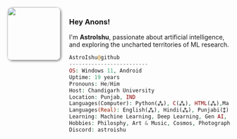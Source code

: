 <img align="left" src="https://github.com/AstroIshu/MyAssets/blob/aababf014f607cf78aec9c58570dbfbdc1f8b89d/catandme.jpg?raw=true" width="120" style="border-radius: 10px; box-shadow: 2px 2px 5px gray; margin-right: 20px; float: left;">

### Hey Anons!
I'm **AstroIshu**, passionate about artificial intelligence, and exploring the uncharted territories of ML research.
<br>

```php
AstroIshu@github
-------------------------
OS: Windows 11, Android
Uptime: 19 years 
Pronouns: He/Him
Host: Chandigarh University
Location: Punjab, IND
Languages(Computer): Python(⁂), C(⁂), HTML(⁂),Markdown(⁂), C++(⁑), R(⁎), CSS(⁎) 
Languages(Real): English(⁂), Hindi(⁂), Punjabi(⁑), Korean(⁎), Urdu(⁎)
Learning: Machine Learning, Deep Learning, Gen AI, Data Science
Hobbies: Philosphy, Art & Music, Cosmos, Photography
Discord: astroishu

```


